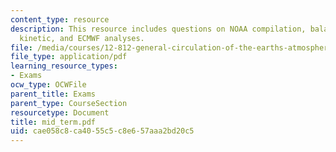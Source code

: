 ```yaml
---
content_type: resource
description: This resource includes questions on NOAA compilation, balance of zonal
  kinetic, and ECMWF analyses.
file: /media/courses/12-812-general-circulation-of-the-earths-atmosphere-fall-2005/cae058c8ca4055c5c8e657aaa2bd20c5_mid_term.pdf
file_type: application/pdf
learning_resource_types:
- Exams
ocw_type: OCWFile
parent_title: Exams
parent_type: CourseSection
resourcetype: Document
title: mid_term.pdf
uid: cae058c8-ca40-55c5-c8e6-57aaa2bd20c5
---
```


